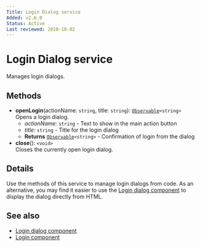```yaml
---
Title: Login Dialog service
Added: v2.6.0
Status: Active
Last reviewed: 2018-10-02
---
```


# Login Dialog service

Manages login dialogs.

## Methods

-   **openLogin**(actionName: `string`, title: `string`): [`Observable`](http://reactivex.io/documentation/observable.html)`<string>`<br/>
    Opens a login dialog.
    -   _actionName:_ `string`  - Text to show in the main action button
    -   _title:_ `string`  - Title for the login dialog
    -   **Returns** [`Observable`](http://reactivex.io/documentation/observable.html)`<string>` - Confirmation of login from the dialog
-   **close**(): `<void>`<br/>
    Closes the currently open login dialog.

## Details

Use the methods of this service to manage login dialogs from code. As an alternative, you may
find it easier to use the [Login dialog component](login-dialog.component.md) to display the
dialog directly from HTML.

## See also

- [Login dialog component](login-dialog.component.md)
- [Login component](login.component.md)
